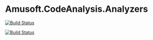 # Amusoft.CodeAnalysis.Analyzers



[![Build Status](https://taori.visualstudio.com/Amusoft.CodeAnalysis.Analyzers/_apis/build/status/taori.Amusoft.CodeAnalysis.Analyzers?branchName=master)](https://taori.visualstudio.com/Amusoft.CodeAnalysis.Analyzers/_build/latest?definitionId=4&branchName=master)

[![Build Status](https://taori.vsrm.visualstudio.com/_apis/public/Release/badge/8682a196-f5ae-4f86-9d50-b067e3280f9d/1/1)](https://taori.visualstudio.com/Amusoft.CodeAnalysis.Analyzers/_build/latest?definitionId=4&branchName=master)

